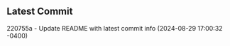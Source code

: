 
## Latest Commit
220755a - Update README with latest commit info (2024-08-29 17:00:32 -0400) <Yunxi-Zhou>

